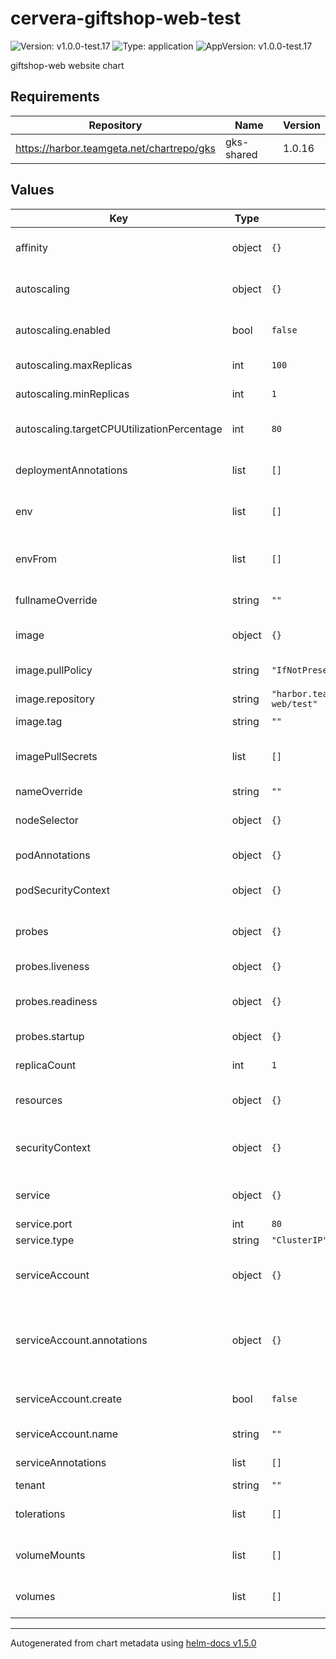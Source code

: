 # cervera-giftshop-web-test

![Version: v1.0.0-test.17](https://img.shields.io/badge/Version-v1.0.0--test.17-informational?style=flat-square) ![Type: application](https://img.shields.io/badge/Type-application-informational?style=flat-square) ![AppVersion: v1.0.0-test.17](https://img.shields.io/badge/AppVersion-v1.0.0--test.17-informational?style=flat-square)

giftshop-web website chart

## Requirements

| Repository | Name | Version |
|------------|------|---------|
| https://harbor.teamgeta.net/chartrepo/gks | gks-shared | 1.0.16 |

## Values

| Key | Type | Default | Description |
|-----|------|---------|-------------|
| affinity | object | `{}` | Affinity configuration. [Documentation](https://kubernetes.io/docs/concepts/scheduling-eviction/assign-pod-node/#affinity-and-anti-affinity) |
| autoscaling | object | `{}` | Autoscaling configuration. [Documentation](https://kubernetes.io/docs/tasks/run-application/horizontal-pod-autoscale/). |
| autoscaling.enabled | bool | `false` | Whether to enable HPA or not |
| autoscaling.maxReplicas | int | `100` | Max amount of replicas |
| autoscaling.minReplicas | int | `1` | Min amount of replicas |
| autoscaling.targetCPUUtilizationPercentage | int | `80` | Target CPU utilization percentage |
| deploymentAnnotations | list | `[]` | Deployment level annotations. |
| env | list | `[]` | Environment variables. [Documentation](https://kubernetes.io/docs/tasks/inject-data-application/define-environment-variable-container/). |
| envFrom | list | `[]` | Environment variables mapping. [Documentation](https://kubernetes.io/docs/tasks/configure-pod-container/configure-pod-configmap/). |
| fullnameOverride | string | `""` | FullName override. |
| image | object | `{}` | Image configuration. [Documentation](https://kubernetes.io/docs/concepts/containers/images/). |
| image.pullPolicy | string | `"IfNotPresent"` | Image pull policy. |
| image.repository | string | `"harbor.teamgeta.net/cervera/giftshop-web/test"` | Image repository. |
| image.tag | string | `""` | Image tag. |
| imagePullSecrets | list | `[]` | List of the secret names to use for image pulling. |
| nameOverride | string | `""` | Name override. |
| nodeSelector | object | `{}` | Node selector configuration. [Documentation](https://kubernetes.io/docs/concepts/scheduling-eviction/assign-pod-node/). |
| podAnnotations | object | `{}` | Pod level annotations. |
| podSecurityContext | object | `{}` | Pod security context. [Documentation](https://kubernetes.io/docs/tasks/configure-pod-container/security-context/). |
| probes | object | `{}` | Probes configuration. [Documentation](https://kubernetes.io/docs/tasks/configure-pod-container/configure-liveness-readiness-startup-probes/). |
| probes.liveness | object | `{}` | Liveness probe configuration. |
| probes.readiness | object | `{}` | readiness probe configuration. |
| probes.startup | object | `{}` | Startup probe configuration. |
| replicaCount | int | `1` | Number of replicas to run. |
| resources | object | `{}` | Resources configuration. [Documentation](https://kubernetes.io/docs/concepts/configuration/manage-resources-containers/). |
| securityContext | object | `{}` | Container security context. [Documentation](https://kubernetes.io/docs/tasks/configure-pod-container/security-context/). |
| service | object | `{}` | Service configuration. [Documentation](https://kubernetes.io/docs/concepts/services-networking/service/). |
| service.port | int | `80` | Service port |
| service.type | string | `"ClusterIP"` | Service type |
| serviceAccount | object | `{}` | Service account configuration. [Documentation](https://kubernetes.io/docs/tasks/configure-pod-container/configure-service-account/). |
| serviceAccount.annotations | object | `{}` | Service account annotations. Example: `{ foo/bar: "Some annotation" }`. |
| serviceAccount.create | bool | `false` | Whether to create service account or not. |
| serviceAccount.name | string | `""` | Service account name |
| serviceAnnotations | list | `[]` | Service level annotations. |
| tenant | string | `""` | Tenant name. |
| tolerations | list | `[]` | Tolerations configuration. [Documentation](https://kubernetes.io/docs/concepts/scheduling-eviction/taint-and-toleration/). |
| volumeMounts | list | `[]` | Volume mounts configuration. [Documentation](https://kubernetes.io/docs/concepts/storage/volumes/). |
| volumes | list | `[]` | Volumes configuration. [Documentation](https://kubernetes.io/docs/concepts/storage/volumes/). |

----------------------------------------------
Autogenerated from chart metadata using [helm-docs v1.5.0](https://github.com/norwoodj/helm-docs/releases/v1.5.0)
